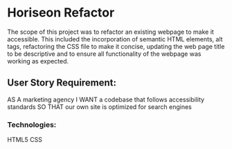 # Horiseon Refactor

The scope of this project was to refactor an existing webpage to make it accessible. This included the incorporation of semantic HTML elements, alt tags, refactoring the CSS file to make it concise, updating the web page title to be descriptive and to ensure all functionality of the webpage was working as expected.  

## User Story Requirement: 
AS A marketing agency
I WANT a codebase that follows accessibility standards
SO THAT our own site is optimized for search engines

### Technologies: 
HTML5
CSS